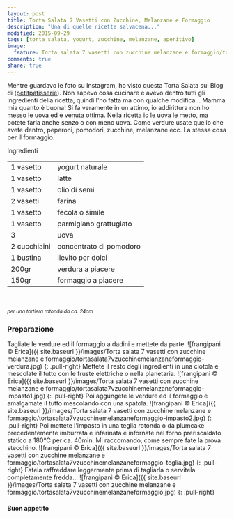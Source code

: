 ```yaml
---
layout: post
title: Torta Salata 7 Vasetti con Zucchine, Melanzane e Formaggio
description: "Una di quelle ricette salvacena..."
modified: 2015-09-29
tags: [torta salata, yogurt, zucchine, melanzane, aperitivo]
image:
  feature: Torta salata 7 vasetti con zucchine melanzane e formaggio/tortasalata7vzucchinemelanzaneformaggio-header.jpg
comments: true
share: true
---
```


Mentre guardavo le foto su Instagram, ho visto questa Torta Salata sul Blog di (<a href="http://petitpatisserieblog.blogspot.it" target="_blank">petitpatisserie</a>). Non sapevo cosa cucinare e avevo dentro tutti gli ingredienti della ricetta, quindi l'ho fatta ma con qualche modifica... Mamma mia quanto è buona! Si fa veramente in un attimo, io addirittura non ho messo le uova ed è venuta ottima. Nella ricetta io le uova le metto, ma potete farla anche senzo o con meno uova. Come verdure usate quello che avete dentro, peperoni, pomodori, zucchine, melanzane ecc. La stessa cosa per il formaggio.


<div class="ingredients">
  <div class="ingredients-title">Ingredienti</div>
  <table>
    <tbody>
      </tr>
      <tr>
        <td>1 vasetto</td>
        <td>yogurt naturale</td>
      </tr>
      <tr>
        <td>1 vasetto</td>
        <td>latte</td>
      </tr>
      <tr>
        <td>1 vasetto</td>
        <td>olio di semi</td>
      </tr>
      <tr>
        <td>2 vasetti</td>
        <td>farina</td>
      </tr>
      <tr>
        <td>1 vasetto</td>
        <td>fecola o simile</td>
      </tr>
      <tr>
        <td>1 vasetto</td>
        <td>parmigiano grattugiato</td>
       </tr>
      <tr>
        <td>3</td>
        <td>uova</td>
      </tr>
      <tr>
        <td>2 cucchiaini</td>
        <td>concentrato di pomodoro</td>
      </tr>
      <tr>
        <td>1 bustina</td>
        <td>lievito per dolci</td>
      </tr>
      <tr>
        <td>200gr</td>
        <td>verdura a piacere</td>
      </tr>
      <tr>
        <td>150gr</td>
        <td>formaggio a piacere</td>
      </tr>
    </tbody>
  </table>
  <br></br>
  <i class="pull-right" style="font-size: 80%;">per una tortiera rotonda da ca. 24cm</i>
</div>


<h3>
  <font color="grey">
    <i class="icon-cogs"></i>
  </font> Preparazione
</h3>

Tagliate le verdure ed il formaggio a dadini e mettete da parte.
![frangipani © Erica]({{ site.baseurl }}/images/Torta salata 7 vasetti con zucchine melanzane e formaggio/tortasalata7vzucchinemelanzaneformaggio-verdura.jpg)
{: .pull-right}
Mettete il resto degli ingredienti in una ciotola e mescolate il tutto con le fruste elettriche o nella planetaria.
![frangipani © Erica]({{ site.baseurl }}/images/Torta salata 7 vasetti con zucchine melanzane e formaggio/tortasalata7vzucchinemelanzaneformaggio-impasto1.jpg)
{: .pull-right}
Poi aggungete le verdure ed il formaggio e amalgamate il tutto mescolando con una spatola.
![frangipani © Erica]({{ site.baseurl }}/images/Torta salata 7 vasetti con zucchine melanzane e formaggio/tortasalata7vzucchinemelanzaneformaggio-impasto2.jpg)
{: .pull-right}
Poi mettete l'impasto in una teglia rotonda o da plumcake precedentemente imburrata e infarinata e infornate nel forno preriscaldato statico a 180°C per ca. 40min. Mi raccomando, come sempre fate la prova stecchino.
![frangipani © Erica]({{ site.baseurl }}/images/Torta salata 7 vasetti con zucchine melanzane e formaggio/tortasalata7vzucchinemelanzaneformaggio-teglia.jpg)
{: .pull-right}
Fatela raffreddare leggermente prima di tagliarla o servitela completamente fredda...
![frangipani © Erica]({{ site.baseurl }}/images/Torta salata 7 vasetti con zucchine melanzane e formaggio/tortasalata7vzucchinemelanzaneformaggio.jpg)
{: .pull-right}

<h4>Buon appetito
  <font color="red">
    <i class="icon-smile"></i>
  </font>
</h4>
